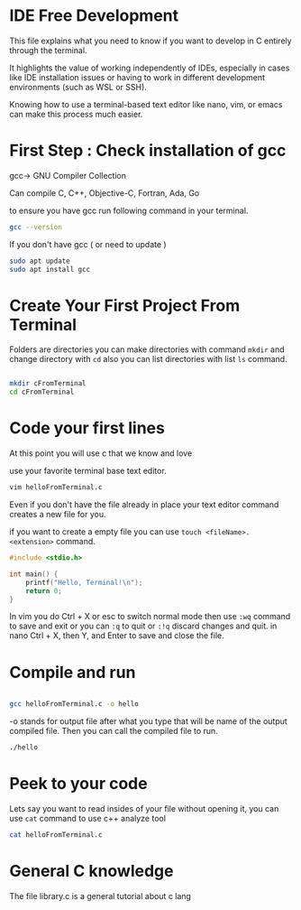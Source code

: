 # IDE Free Development 

This file explains what you need to know if you want to develop in C entirely through the terminal.

It highlights the value of working independently of IDEs, especially in cases like IDE installation issues or having to work in different development environments (such as WSL or SSH).

Knowing how to use a terminal-based text editor like nano, vim, or emacs can make this process much easier.


 # First Step : Check installation of gcc
gcc-> GNU Compiler Collection

Can compile C, C++, Objective-C, Fortran, Ada, Go

to ensure you have gcc run following command in your terminal.

```bash 
gcc --version

```

If you don't have  gcc ( or need to update )

```bash 
sudo apt update
sudo apt install gcc
```

# Create Your First Project From Terminal 

Folders are directories you can make directories with command `mkdir` and change directory with `cd` also you can list directories  with list `ls` command. 

```bash 

mkdir cFromTerminal
cd cFromTerminal

```

# Code your first lines 

At this point you will use c that we know and love 

use your favorite terminal base text editor.

```bash 
vim helloFromTerminal.c

```
Even if you don't have the file already in place your text editor command creates a new file for you.

if you want to create a empty file you can use `touch <fileName>.<extension>` command.


```c
#include <stdio.h>

int main() {
    printf("Hello, Terminal!\n");
    return 0;
}

```

In vim you do  Ctrl + X or esc to switch normal mode then use `:wq` command to  save and exit or you can `:q` to quit or `:!q` discard changes and quit. in nano  Ctrl + X, then Y, and Enter to save and close the file.

# Compile and run

```bash 

gcc helloFromTerminal.c -o hello
```

-o stands for output file after what you type that will be name of the output compiled file. Then you can call the compiled file to run.

```bash
./hello

```

# Peek to your code

Lets say you want to read insides of your file without opening it, you can use `cat` command to use c++ analyze tool  

```bash
cat helloFromTerminal.c
 ```



# General C knowledge

The file library.c is a general tutorial about c lang 